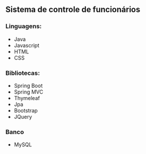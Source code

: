 ## Sistema de controle de funcionários

### Linguagens:
- Java
- Javascript
- HTML
- CSS

### Bibliotecas:
- Spring Boot
- Spring MVC
- Thymeleaf
- Jpa
- Bootstrap
- JQuery

### Banco
- MySQL